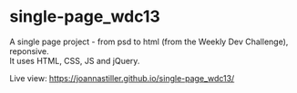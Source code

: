 # single-page_wdc13

A single page project - from psd to html (from the Weekly Dev Challenge), reponsive.<br/> 
It uses HTML, CSS, JS and jQuery. 

Live view: https://joannastiller.github.io/single-page_wdc13/
